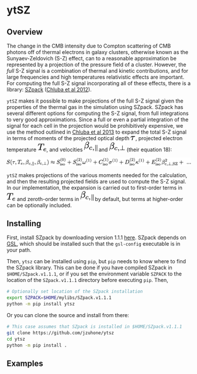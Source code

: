 # ytSZ

## Overview

The change in the CMB intensity due to Compton scattering of CMB
photons off of thermal electrons in galaxy clusters, otherwise known as the
Sunyaev-Zeldovich (S-Z) effect, can to a reasonable approximation be 
represented by a projection of the pressure field of a cluster. However, the 
*full* S-Z signal is a combination of thermal and kinetic
contributions, and for large frequencies and high temperatures
relativistic effects are important. For computing the full S-Z signal
incorporating all of these effects, there is a library:
[SZpack](http://www.jb.man.ac.uk/~jchluba/Science/SZpack/SZpack.html)
([Chluba et al 2012](http://adsabs.harvard.edu/abs/2012MNRAS.426..510C)).

`ytSZ` makes it possible to make projections of the full S-Z signal given the 
properties of the thermal gas in the simulation using SZpack. SZpack has 
several different options for computing the S-Z signal, from full
integrations to very good approximations. Since a full or even a
partial integration of the signal for each cell in the projection
would be prohibitively expensive, we use the method outlined in
[Chluba et al 2013](http://adsabs.harvard.edu/abs/2013MNRAS.430.3054C) to 
expand the total S-Z signal in terms of moments of the projected optical 
depth ![tau](images/tau.png), projected electron temperature 
![Te](images/te.png), and velocities ![beta_par](images/beta_par.png) and 
![beta_perp](images/beta_perp.png) (their equation 18):

![expansion](images/expansion.png)

`ytSZ` makes projections of the various moments needed for the
calculation, and then the resulting projected fields are used to
compute the S-Z signal. In our implementation, the expansion is carried out 
to first-order terms in ![Te](images/te.png) and zeroth-order terms in
![beta_par](images/beta_par.png) by default, but terms at higher-order can 
be optionally included.

## Installing

First, install SZpack by downloading version 1.1.1 
[here](https://www.cita.utoronto.ca/~jchluba/SZpack/_Downloads_/SZpack.v1.1.1.tar.gz).
SZpack depends on [GSL](https://www.gnu.org/software/gsl/), which should 
be installed such that the `gsl-config` executable is in your path. 

Then, `ytsz` can be installed using `pip`, but `pip` needs to know where to
find the SZpack library. This can be done if you have compiled SZpack in 
`$HOME/SZpack.v1.1.1`, or if you set the environment variable `SZPACK` to the 
location of the `SZpack.v1.1.1` directory before executing `pip`. Then, 

```bash
# Optionally set location of the SZpack installation
export SZPACK=$HOME/mylibs/SZpack.v1.1.1
python -m pip install ytsz
```

Or you can clone the source and install from there:

```bash
# This case assumes that SZpack is installed in $HOME/SZpack.v1.1.1
git clone https://github.com/jzuhone/ytsz
cd ytsz
python -m pip install . 
```

## Examples



